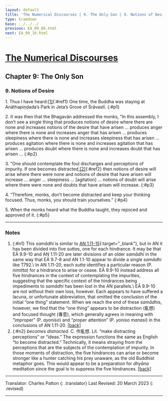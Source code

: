 ```yaml
---
layout: default
title: 'The Numerical Discourses | 9. The Only Son | 9. Notions of Desire'
type: kramdown
base: ../../../
previous: EA_09_08.html
next: EA_09_10.html
---
```


# [The Numerical Discourses](../index.html)
## Chapter 9: The Only Son
### 9. Notions of Desire

1\. Thus I have heard:[\[1\]](#n1){:#ref1} One time, the Buddha was staying at Anāthapiṇḍada’s Park in Jeta’s Grove of Śrāvastī.
{:#p1}

2\. It was then that the Bhagavān addressed the monks, “In this assembly, I don’t see a single thing that produces notions of desire where there are none and increases notions of the desire that have arisen … produces anger where there is none and increases anger that has arisen … produces sleepiness where there is none and increases sleepiness that has arisen … produces agitation where there is none and increases agitation that has arisen … produces doubt where there is none and increases doubt that has arisen …
{:#p2}

3\. “One should contemplate the foul discharges and perceptions of impurity. If one becomes distracted,[\[2\]](#n2){:#ref2} then notions of desire will arise where there were none and notions of desire that have arisen will increase … anger … sleepiness … [agitation] … notions of doubt will arise where there were none and doubts that have arisen will increase.
{:#p3}

4\. “Therefore, monks, don’t become distracted and keep your thinking focused. Thus, monks, you should train yourselves.”
{:#p4}

5\. When the monks heard what the Buddha taught, they rejoiced and approved of it.
{:#p5}

---

### Notes

1. {:#n1} This <em>samādhi</em> is similar to [AN 1.11-15](https://www.suttacentral.net/an1.11-20){:target="_blank"}, but in AN it has been divided into five *sutta*s, one for each hindrance. It may be that EĀ 9.9-10 and AN 1.11-20 are later divisions of an older <em>samādhi</em> in the same way that EĀ 9.7-8 and AN 1.1-10 appear to divide a single <em>samādhi</em> like T792.\\
In AN 1.11-20, each *sutta* identifies a particular reason (P. *nimitta*) for a hindrance to arise or cease. EĀ 9.9-10 instead address all five hindrances in the context of contemplating the impurities, suggesting that the specific context of the hindrances being impediments to <em>samādhi</em> has been lost in the AN parallels.\\
EĀ 9.9-10 are not without their own loss, however. Each appears to have suffered a lacuna, or unfortunate abbreviation, that omitted the conclusion of the initial “one thing” statement. When we reach the end of these <em>samādhi</em>s, however, we find that the “one thing” appears to be distraction (亂想) and focused thought (專意), which generally agrees in meaning with “improper” (P. *ayoniso*) and “proper attention” (P. *yoniso manasi*) in the conclusions of AN 1.11-20. [\[back\]](#ref1)
2. {:#n2} *becomes distracted*. C. 作亂想. Lit. “make distracting perceptions” or “ideas.” The expression functions the same as English “to become distracted.” Technically, it means straying from the perceptions that are the subjects of the contemplation of impurity. In those moments of distraction, the five hindrances can arise or become stronger like a hunter catching his prey unaware, as the old Buddhist metaphor goes. This would appear to be a preparation for *dhyāna* meditation since the goal is to suppress the five hindrances. [\[back\]](#ref2)

---

Translator: Charles Patton
{: .translator}
Last Revised: 20 March 2023
{: .revised}

---